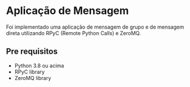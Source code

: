 # Aplicação de Mensagem 

Foi implementado uma aplicação de mensagem de grupo e de mensagem direta utilizando RPyC (Remote Python Calls) e ZeroMQ. 
## Pre requisitos 

- Python 3.8 ou acima 
- RPyC library
- ZeroMQ library

